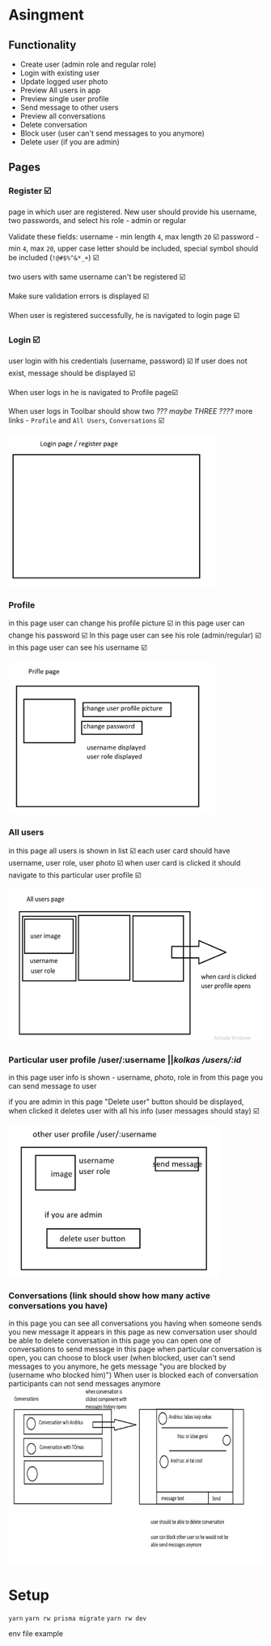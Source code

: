
# Asingment

## Functionality

- Create user (admin role and regular role)
- Login with existing user
- Update logged user photo
- Preview All users in app
- Preview single user profile
- Send message to other users
- Preview all conversations
- Delete conversation
- Block user (user can't send messages to you anymore)
- Delete user (if you are admin)

## Pages

### Register ☑️

page in which user are registered. New user should provide his username, two passwords, and select his role - admin or regular

Validate these fields:
username - min length `4`, max length `20` ☑️
password - min `4`, max `20`, upper case letter should be included, special symbol should be included (`!@#$%^&*_+`) ☑️

two users with same username can't be registered ☑️

Make sure validation errors is displayed ☑️

When user is registered successfully, he is navigated to login page ☑️

### Login ☑️

user login with his credentials (username, password) ☑️
If user does not exist, message should be displayed ☑️

When user logs in he is navigated to Profile page☑️

When user logs in Toolbar should show two _??? maybe THREE ????_ more links - `Profile` and `All Users`, `Conversations` ☑️

<img src="./documentation/login.png" alt="login" style="height:300px;"/>

### Profile

in this page user can change his profile picture ☑️
in this page user can change his password ☑️
In this page user can see his role (admin/regular) ☑️
in this page user can see his username ☑️

<img src="./documentation/user_profile.png" alt="profile" style="height:300px;"/>


### All users

in this page all users is shown in list ☑️
each user card should have username, user role, user photo ☑️
when user card is clicked it should navigate to this particular user profile ☑️

<img src="./documentation/all_users.png" alt="all_users" style="height:300px;"/>


### Particular user profile /user/:username ||_kolkas /users/:id_

in this page user info is shown - username, photo, role
in from this page you can send message to user

if you are admin in this page "Delete user" button should be displayed, when clicked it deletes user with all his info (user messages should stay) ☑️

<img src="./documentation/other_user_profile.png" alt="other_user_profile" style="height:300px;"/>


### Conversations (link should show how many active conversations you have)

in this page you can see all conversations you having
when someone sends you new message it appears in this page as new conversation
user should be able to delete conversation
in this page you can open one of conversations to send message
in this page when particular conversation is open, you can choose to block user (when blocked, user can't send messages to you anymore, he gets message "you are blocked by (username who blocked him)")
When user is blocked each of conversation participants can not send messages anymore
<img src="./documentation/conversations.png" alt="conversations" style="height:350px;"/>

# Setup

`yarn`
`yarn rw prisma migrate`
`yarn rw dev`

env file example
